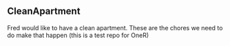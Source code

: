 ## CleanApartment
Fred would like to have a clean apartment. These are the chores we need to do make that happen (this is a test repo for OneR)
